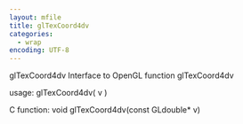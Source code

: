```yaml
---
layout: mfile
title: glTexCoord4dv
categories:
  - wrap
encoding: UTF-8
---
```


glTexCoord4dv  Interface to OpenGL function glTexCoord4dv

usage:  glTexCoord4dv( v )

C function:  void glTexCoord4dv(const GLdouble\* v)